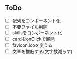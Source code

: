 

## ToDo
- [ ] 配列をコンポーネント化
- [ ] 不要ファイル削除
- [ ] skillsをコンポーネント化
- [ ] cardをonClickで展開
- [ ] favicon.icoを変える
- [ ] 文章を推敲する(文字数減らす)
